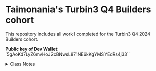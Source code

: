 # Taimonania's Turbin3 Q4 Builders cohort

This repository includes all work I completed for the Turbin3 Q4 2024 Builders cohort.

**Public key of Dev Wallet**: `5gAoKd7LyZ6mvHoJ2cBNwsL871NE6kKgYMSYEdRs4j33``

<details>
  <summary>Class Notes</summary>

## Week 1: Class 1

We learned how to create a new SPL token, how to mint it to a Token Account of our dev wallet and how to transfer it to another Token Account.

### Create, Mint and Transfer SPL tokens

<img src="./assets/images/readme/spl-token.png" alt="Token TAIMO" width="150" style="padding-bottom: 10px;"/>

Token address: `FUYXdt7JvuctJzUYFCjUQscUeK26vFNCE6zt9r5D1xnC`

[Created an SPL token](https://explorer.solana.com/tx/5K2wszMYqzM9rMZkZtBNyxvCamGG6u3yCBC2rcZGtAXocsCNHYVugfL3VRcKarGeYupRpoLVGBa28jDg1ycwbpXG?cluster=devnet) on devnet, [Initialized Token Account](https://explorer.solana.com/tx/3ezysbTjSXpyVkkVtDCZz4HeYiP5YiVxkuguUPgy7hCCPQjYessCXwhRZcmGZFm2Ngu35SgfByUBbMQonJVCww1G?cluster=devnet) for my Dev Wallet, [Minted 1 TAIMO](https://explorer.solana.com/tx/3cwjjzqD49VZyWsiMtK95ntAhGE3CVmYjHFo4U3DCwtAzGA7HtzADRvQWHBJWqepvTsrGGz2xwzdPLW5vsqpp3Zr?cluster=devnet) into my Dev Wallet.

Related files:

- `solana-starter/ts/cluster1/spl_init.ts`
- `solana-starter/ts/cluster1/spl_mint.ts`
- `solana-starter/ts/cluster1/spl_transfer.ts`

## Week 1: Class 2

Nick from Solana Foundation did a talk about Blinks. Homework was to add metadata to our SPL token using the umi library.

### Add Metadata to SPL token

[Attach Metadata](https://explorer.solana.com/tx/5AVd7cH2nHpxL18Xk6DJKmWAN3iKDKGQMBeQZcxYnafKpvNxUwiJ1FPpyR9nm3yG1TbUNMu8JcHKWHmicaogyGdS?cluster=devnet) to the SPL token TAIMO.

Related files:

- `solana-starter/ts/cluster1/spl_metadata.ts`

## Week 1: Class 3

Learned how to create and mint an NFT using the metaplex standard. Minted a bunch of different NFTs (mostly Rug-related) and some traded them for devnet SOL.

1. Upload NFT image to arweave using irys
2. Upload metadata json to arweave using irys
3. Mint NFT with URI to the metadata json attached

### Create NFT with Metadata and Mint it

I created many different NFTs, here is the best. [Click here](https://explorer.solana.com/tx/rBAFuxhvPfVqSQLLnV4LZJBoL2xTdniT23Lg8c3T9tTF8Wpcj4UVotjDU6xrPBZtDCDqyzeZPLfRiu3HQ8WUgnx?cluster=devnet) for the mint transaction.

#### Turbin3 Rug

<img src="./assets/images/readme/turbin3-rug.png" alt="Token TAIMO" width="200" style="padding-bottom: 10px;"/>

NFT Address: `GzGMnubLCMhDrJyF81k8c2C5d8P5aLdRKxAWJEXXDQr1`

Related files:

- `solana-starter/ts/cluster1/nft_image.ts`
- `solana-starter/ts/cluster1/nft_metadata.ts`
- `solana-starter/ts/cluster1/nft_mint.ts`

## Week 2: Class 1

Today we implemented a vault program that stores user's SOL. First time we actually started class by running `anchor init ...` 🚀

Related files:

- `anchor-vault/programs/anchor-vault/src/lib.rs`

## Week 2: Class 2

Today we implemented an escrow account that facilitates a trustless trade between two wallets.

Related files:

- `escrow/programs/escrow/src/*`

## Week 2, Class 3

Introduction to how we create our Capstone Project.

<img src="./assets/images/capstone-presentation/timeline.png" width="600" style="padding-bottom: 10px;"/>

What we need to hand in in the end: **A fully functioning program on devnet**. Focus is on Anchor building and TypeScript testing.

## Week 3, Class 1+2

We learned how to do NFT staking

Related files:

- `nft-staking/programs/nft-staking/src/*`

## Week 3, Class 3

This Class is about the Capstone. First we learn about User Stories, then we share ideas among each others.

### User Stories

Template on Notion: [Click here](https://scarce-porter-c7b.notion.site/User-Story-Template-12f1229a2fab806ba988d129038a02ee)

</details>
